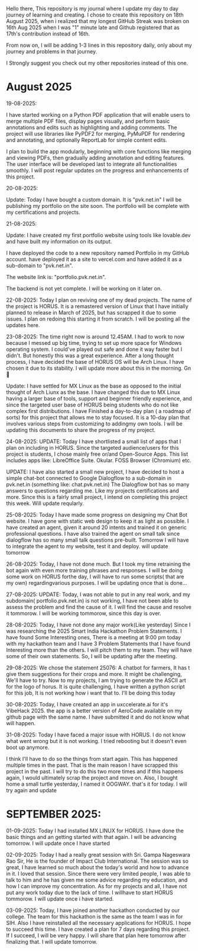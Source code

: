 Hello there,
            This repository is  my journal where I update my day to day journey of learning and creating.
            I chose to create this repository on 18th August 2025, when i realized that my longest GitHub Streak was broken on 16th Aug 2025 when I was "1" minute late and Github registered that as 17th's contribution instead of 16th.

From now on, 
    I will be adding 1-3 lines in this repository daily, only about my journey and problems in that journey.

I Strongly suggest you check out my other repositories instead of this one.

# August 2025

19-08-2025:
            
I have started working on a Python PDF application that will enable users to merge multiple PDF files, display pages visually, and perform basic annotations and edits such as highlighting and adding comments. The project will
use libraries like PyPDF2 for merging, PyMuPDF for rendering and annotating, and optionally ReportLab for simple content edits.

I plan to build the app modularly, beginning with core functions like merging and viewing PDFs, then gradually adding annotation and editing features. The user interface will be developed last to integrate all functionalities
smoothly. I will post regular updates on the progress and enhancements of this project.


20-08-2025:

Update: Today I have bought a custom domain. It is "pvk.net.in"
I will be publishing my portfolio on the site soon. The portfolio will be complete with my certifications and projects.



21-08-2025:

Update: I have created my first portfolio website using tools like lovable.dev and have built my information on its output. 

I have deployed the code to a new repository named Portfolio in my GitHub account. have deployed it as a site to vercel.com and have added it as a sub-domain to "pvk.net.in". 

The website link is: "portfolio.pvk.net.in". 

The backend is not yet complete. I will be working on it later on. 


22-08-2025:
Today I plan on reviving one of my dead projects. 
The name of the project is HORUS. It is a remastered version of Linux that I have initially planned to release in March of 2025, but has scrapped it due to some issues. 
I plan on redoing this starting it from scratch. I will be posting all the updates here.

23-08-2025: 
The time right now is around 12.45AM.
I had to work to now because I messed up big time, trying to set up more space for Windows operating system. I could've played out safe and done it way faster but I didn't. But honestly this was a great experience. 
After a long thought process, I have decided the base of HORUS OS will be Arch Linux. I have chosen it due to its stability. 
I will update more about this in the morning. Gn 🙏

Update: I have settled for MX Linux as the base as opposed to the initial thought of Arch Liunx as the base. I have changed this due to MX Linux having  a larger base of tools, support and beginner friendly experience, and since the targeted user base of HORUS being students who do not like complex first distributions. 
I have Finished a day-to-day plan ( a roadmap of sorts) for this project that allows me to stay focused. It is a 10-day plan that involves various steps from customizing to addingmy own tools.
I will be updating this documents to share the progress of my project.

24-08-2025:
UPDATE:
Today I have shortlisted a small list of apps that I plan on including in HORUS. Since the targeted audience/users for this project is students, I chose mainly free or/and Open-Source Apps.
This list includes apps like:
LibreOffice Suite.
Okular.
FOSS Browser (Chromium)
etc.

UPDATE:
I have also started a small new project, I have decided to host a simple chat-bot connected to Google Dialogflow to a sub-domain in pvk.net.in (something like: chat.pvk.net.in)
The Dialogflow bot has so many answers to questions regarding me. Like my projects certifications and more. Since this is a fairly small project, I intend on completing this project this week.
Will update reqularly.

25-08-2025:
Today I have made some progress on designing my Chat Bot website. 
I have gone with static web design to keep it as light as possible. 
I have created an agent, given it around 20 intents and trained it on generic professional questions. I have also trained the agent on small talk since dialogflow has so many small talk questions pre-built. 
Tomorrow I will have to integrate the agent to my website, test it and deploy. 
will update tomorrow

26-08-2025:
Today, I have not done much. But I took my time retraining the bot again with even more training phrases and responses.
I will be doing some work on HORUS forthe day, I will have to run some scripts( that are my own) regardingvarious purposes.
I will be updating once that is done...

27-08-2025:
UPDATE:
Today, I was not able to put in any real work, and my subdomain( portfolio.pvk.net.in) is not working, I have not been able to assess the problem and find the cause of it.
I will find the cause and resolve it tommorow.
I will be working tommorow, since this day is over.

28-08-2025:
Today, I have not done any major work(Like yesterday) Since I was researching the 2025 Smart India Hackathon Problem Statements. 
I have found Some Interesting ones, There is a meeting at 9:00 pm today with my hackathon team and I have 3 Problem Statements that I have found Interesting more than the others. I will pitch them to my team. 
They will have some of their own statements. So, I will be updating after the meeting.

29-08-2025:
We chose the statement 25076:
A chatbot for farmers, It has t give them suggestions for their crops and more. 
It might be challenging, We'll have to try.
Now to my projects, I am trying to generate the ASCII art for the logo of horus. It is quite challenging, I have written a python script for this job, It is not working how i want that to. I'll be doing this today

30-08-2025:
Today, I have created an app in uxccelerate.ai for it's VibeHack 2025.
the app is a better version of AeroCode available on my github page with the same name.
I have submitted it and do not know what will happen.

31-08-2025:
Today I have faced a major issue with HORUS. I do not know what went wrong but it is not working. I tried rebooting but it doesn't even boot up anymore. 

I think I'll have to do so the things from start again. This has happened multiple times in the past. That is the main reason I have scrapped this project in the past. 
I will try to do this two more times and if this happens again, I would ultimately scrap the project and move on. 
Also, I bought home a small turtle yesterday, I named it OOGWAY.
that's it for today. I will try again and update



# SEPTEMBER 2025:
01-09-2025:
Today I had installed MX LINUX for HORUS. I have done the basic things and an getting started with that again. 
I will be advancing tomorrow. 
I will update once I have started

02-09-2025:
Today I had a really great session with Sri. Gampa Nageswara Rao Sir, He is the founder of Impact Club International. 
The session was so great, I have learned so much about the today's world and how to advance in it. I loved that session.
Since there were very limited people, I was able to talk to him and he has given me some advice regarding my education, and how I can improve my concentration.
As for my projects and all, I have not put any work today due to the lack of time.
I willhave to start HORUS tommorow.
I will update once i have started.

03-09-2025:
Today, I have joined another hackathon conducted by our college. 
The team for this hackathon is the same as the team I was in for SIH.
Also I have reinstalled all the necessary applications for HORUS. I hope to succeed this time. I have created a plan for 7 days regarding this project. If I succeed, I will be very happy. 
I will share that plan here tomorrow after finalizing that.
I will update tomorrow.